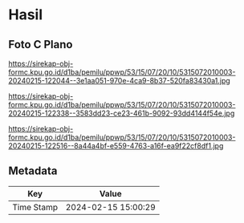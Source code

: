 # Hasil

## Foto C Plano

https://sirekap-obj-formc.kpu.go.id/d1ba/pemilu/ppwp/53/15/07/20/10/5315072010003-20240215-122044--3e1aa051-970e-4ca9-8b37-520fa83430a1.jpg

https://sirekap-obj-formc.kpu.go.id/d1ba/pemilu/ppwp/53/15/07/20/10/5315072010003-20240215-122338--3583dd23-ce23-461b-9092-93dd4144f54e.jpg

https://sirekap-obj-formc.kpu.go.id/d1ba/pemilu/ppwp/53/15/07/20/10/5315072010003-20240215-122516--8a44a4bf-e559-4763-a16f-ea9f22cf8df1.jpg


## Metadata

| Key        | Value               |
| ---------- | ------------------- |
| Time Stamp | 2024-02-15 15:00:29 |



